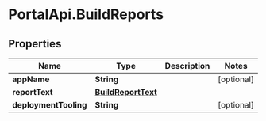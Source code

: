 # PortalApi.BuildReports

## Properties
Name | Type | Description | Notes
------------ | ------------- | ------------- | -------------
**appName** | **String** |  | [optional] 
**reportText** | [**BuildReportText**](BuildReportText.md) |  | 
**deploymentTooling** | **String** |  | [optional] 


